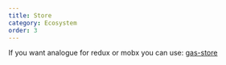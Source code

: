 ```yaml
---
title: Store
category: Ecosystem
order: 3
---
```


If you want analogue for redux or mobx you can use: [gas-store](https://github.com/gascore/gas-store)